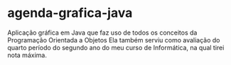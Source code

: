 # agenda-grafica-java
Aplicação gráfica em Java que faz uso de todos os conceitos da Programação Orientada a Objetos Ela também serviu como avaliação do quarto período do segundo ano do meu curso de Informática, na qual tirei nota máxima.
